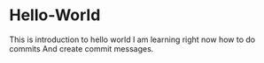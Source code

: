 # Hello-World
This is introduction to hello world
I am learning right now how to do commits
And create commit messages.
